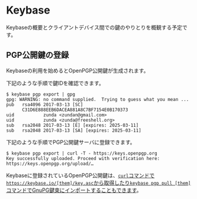 # Keybase
Keybaseの概要とクライアントデバイス間での鍵のやりとりを概観する予定です。

## PGP公開鍵の登録
Keybaseの利用を始めるとOpenPGP公開鍵が生成されます。

下記のような手順で鍵IDを確認できます。

```
$ keybase pgp export | gpg
gpg: WARNING: no command supplied.  Trying to guess what you mean ...
pub   rsa4096 2017-03-13 [SC]
      C31D6E888EEB6DACEA881A8C7BF7154E0B170373
uid           zunda <zundan@gmail.com>
uid           zunda <zunda@freeshell.org>
sub   rsa2048 2017-03-13 [E] [expires: 2025-03-11]
sub   rsa2048 2017-03-13 [SA] [expires: 2025-03-11]
```

下記のような手順でPGP公開鍵サーバに登録できます。

```
$ keybase pgp export | curl -T - https://keys.openpgp.org
Key successfully uploaded. Proceed with verification here:
https://keys.openpgp.org/upload/…
```

Keybaseに登録されているOpenPGP公開鍵は、[`curl`コマンドで`https://keybase.io/[them]/key.asc`から取得したり`keybase pgp pull [them]`コマンドでGnuPG鍵束にインポートすることもできます](https://keybase.io/encrypt)。

